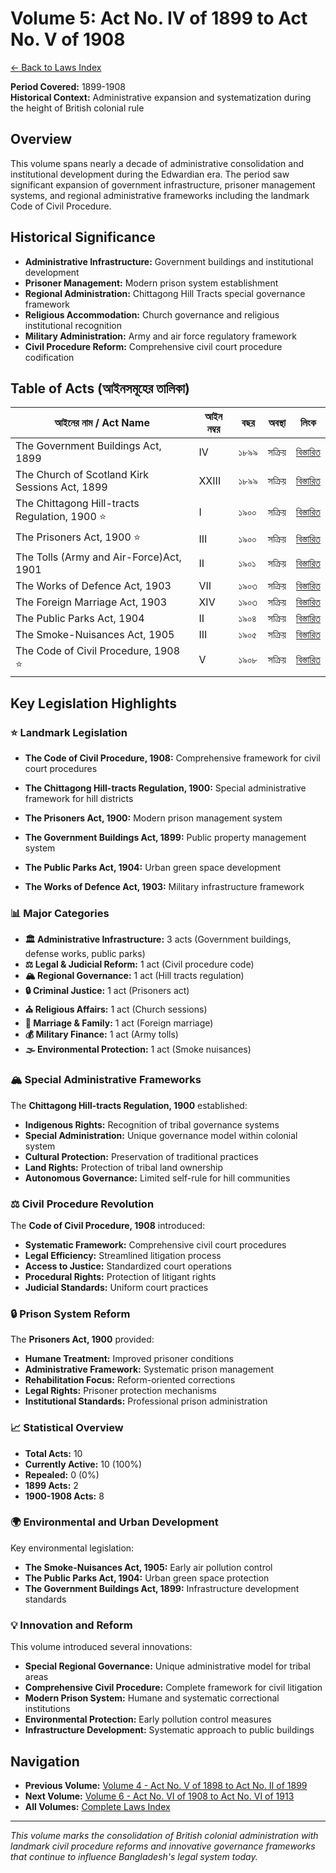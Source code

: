 # Volume 5: Act No. IV of 1899 to Act No. V of 1908

[← Back to Laws Index](../index.md)

**Period Covered:** 1899-1908  
**Historical Context:** Administrative expansion and systematization during the height of British colonial rule

## Overview

This volume spans nearly a decade of administrative consolidation and institutional development during the Edwardian era. The period saw significant expansion of government infrastructure, prisoner management systems, and regional administrative frameworks including the landmark Code of Civil Procedure.

## Historical Significance

- **Administrative Infrastructure:** Government buildings and institutional development
- **Prisoner Management:** Modern prison system establishment
- **Regional Administration:** Chittagong Hill Tracts special governance framework
- **Religious Accommodation:** Church governance and religious institutional recognition
- **Military Administration:** Army and air force regulatory framework
- **Civil Procedure Reform:** Comprehensive civil court procedure codification

## Table of Acts (আইনসমূহের তালিকা)

| আইনের নাম / Act Name | আইন নম্বর | বছর | অবস্থা | লিংক |
|---------------------|------------|------|-------|------|
| The Government Buildings Act, 1899 | IV | ১৮৯৯ | সক্রিয় | [বিস্তারিত](act-details-1899-4.md) |
| The Church of Scotland Kirk Sessions Act, 1899 | XXIII | ১৮৯৯ | সক্রিয় | [বিস্তারিত](act-details-1899-23.md) |
| The Chittagong Hill-tracts Regulation, 1900 ⭐ | I | ১৯০০ | সক্রিয় | [বিস্তারিত](act-details-1900-1.md) |
| The Prisoners Act, 1900 ⭐ | III | ১৯০০ | সক্রিয় | [বিস্তারিত](act-details-1900-3.md) |
| The Tolls (Army and Air-Force)Act, 1901 | II | ১৯০১ | সক্রিয় | [বিস্তারিত](act-details-1901-2.md) |
| The Works of Defence Act, 1903 | VII | ১৯০৩ | সক্রিয় | [বিস্তারিত](act-details-1903-7.md) |
| The Foreign Marriage Act, 1903 | XIV | ১৯০৩ | সক্রিয় | [বিস্তারিত](act-details-1903-14.md) |
| The Public Parks Act, 1904 | II | ১৯০৪ | সক্রিয় | [বিস্তারিত](act-details-1904-2.md) |
| The Smoke-Nuisances Act, 1905 | III | ১৯০৫ | সক্রিয় | [বিস্তারিত](act-details-1905-3.md) |
| The Code of Civil Procedure, 1908 ⭐ | V | ১৯০৮ | সক্রিয় | [বিস্তারিত](act-details-1908-5.md) |

## Key Legislation Highlights

### ⭐ **Landmark Legislation**

- **The Code of Civil Procedure, 1908:** Comprehensive framework for civil court procedures
- **The Chittagong Hill-tracts Regulation, 1900:** Special administrative framework for hill districts
- **The Prisoners Act, 1900:** Modern prison management system

- **The Government Buildings Act, 1899:** Public property management system
- **The Public Parks Act, 1904:** Urban green space development
- **The Works of Defence Act, 1903:** Military infrastructure framework

### 📊 **Major Categories**

- **🏛️ Administrative Infrastructure:** 3 acts (Government buildings, defense works, public parks)
- **⚖️ Legal & Judicial Reform:** 1 act (Civil procedure code)
- **🏔️ Regional Governance:** 1 act (Hill tracts regulation)
- **🔒 Criminal Justice:** 1 act (Prisoners act)
- **⛪ Religious Affairs:** 1 act (Church sessions)
- **💒 Marriage & Family:** 1 act (Foreign marriage)
- **💰 Military Finance:** 1 act (Army tolls)
- **🌫️ Environmental Protection:** 1 act (Smoke nuisances)

### 🏔️ **Special Administrative Frameworks**

The **Chittagong Hill-tracts Regulation, 1900** established:
- **Indigenous Rights:** Recognition of tribal governance systems
- **Special Administration:** Unique governance model within colonial system
- **Cultural Protection:** Preservation of traditional practices
- **Land Rights:** Protection of tribal land ownership
- **Autonomous Governance:** Limited self-rule for hill communities

### ⚖️ **Civil Procedure Revolution**

The **Code of Civil Procedure, 1908** introduced:
- **Systematic Framework:** Comprehensive civil court procedures
- **Legal Efficiency:** Streamlined litigation process
- **Access to Justice:** Standardized court operations
- **Procedural Rights:** Protection of litigant rights
- **Judicial Standards:** Uniform court practices

### 🔒 **Prison System Reform**

The **Prisoners Act, 1900** provided:
- **Humane Treatment:** Improved prisoner conditions
- **Administrative Framework:** Systematic prison management
- **Rehabilitation Focus:** Reform-oriented corrections
- **Legal Rights:** Prisoner protection mechanisms
- **Institutional Standards:** Professional prison administration

### 📈 **Statistical Overview**

- **Total Acts:** 10
- **Currently Active:** 10 (100%)
- **Repealed:** 0 (0%)
- **1899 Acts:** 2
- **1900-1908 Acts:** 8

### 🌍 **Environmental and Urban Development**

Key environmental legislation:
- **The Smoke-Nuisances Act, 1905:** Early air pollution control
- **The Public Parks Act, 1904:** Urban green space protection
- **The Government Buildings Act, 1899:** Infrastructure development standards

### 💡 **Innovation and Reform**

This volume introduced several innovations:
- **Special Regional Governance:** Unique administrative model for tribal areas
- **Comprehensive Civil Procedure:** Complete framework for civil litigation
- **Modern Prison System:** Humane and systematic correctional institutions
- **Environmental Protection:** Early pollution control measures
- **Infrastructure Development:** Systematic approach to public buildings

## Navigation

- **Previous Volume:** [Volume 4 - Act No. V of 1898 to Act No. II of 1899](../volume-4/index.md)
- **Next Volume:** [Volume 6 - Act No. VI of 1908 to Act No. VI of 1913](../volume-6/index.md)
- **All Volumes:** [Complete Laws Index](../index.md)

---

*This volume marks the consolidation of British colonial administration with landmark civil procedure reforms and innovative governance frameworks that continue to influence Bangladesh's legal system today.*
